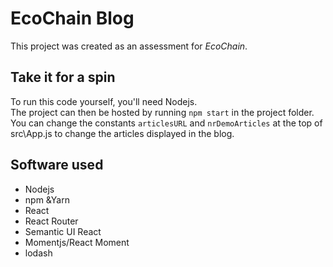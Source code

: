 EcoChain Blog
=============

This project was created as an assessment for *EcoChain*.


Take it for a spin
------------------

To run this code yourself, you'll need Nodejs.  
The project can then be hosted by running `npm start` in the project folder.  
You can change the constants `articlesURL` and `nrDemoArticles` at the top of src\App.js to change the articles displayed in the blog.

Software used
-------------

- Nodejs
- npm &Yarn
- React
- React Router
- Semantic UI React
- Momentjs/React Moment
- lodash


